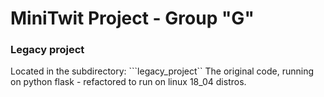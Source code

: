 # MiniTwit Project - Group "G"

### Legacy project
Located in the subdirectory: ```legacy_project``
The original code, running on python flask - refactored to run on linux 18_04 distros.


